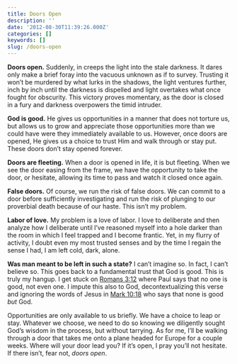 ```yaml
---
title: Doors Open
description: ''
date: '2012-08-30T11:39:26.000Z'
categories: []
keywords: []
slug: /doors-open
---
```


**Doors open.** Suddenly, in creeps the light into the stale darkness. It dares only make a brief foray into the vacuous unknown as if to survey. Trusting it won’t be murdered by what lurks in the shadows, the light ventures further, inch by inch until the darkness is dispelled and light overtakes what once fought for obscurity. This victory proves momentary, as the door is closed in a fury and darkness overpowers the timid intruder.

**God is good.** He gives us opportunities in a manner that does not torture us, but allows us to grow and appreciate those opportunities more than we could have were they immediately available to us. However, once doors are opened, He gives us a choice to trust Him and walk through or stay put. These doors don’t stay opened forever.

**Doors are fleeting.** When a door is opened in life, it is but fleeting. When we see the door easing from the frame, we have the opportunity to take the door, or hesitate, allowing its time to pass and watch it closed once again.

**False doors.** Of course, we run the risk of false doors. We can commit to a door before sufficiently investigating and run the risk of plunging to our proverbial death because of our haste. This isn’t my problem.

**Labor of love.** My problem is a love of labor. I love to deliberate and then analyze how I deliberate until I’ve reasoned myself into a hole darker than the room in which I feel trapped and I become frantic. Yet, in my flurry of activity, I doubt even my most trusted senses and by the time I regain the sense I had, I am left cold, dark, alone.

**Was man meant to be left in such a state?** I can’t imagine so. In fact, I can’t believe so. This goes back to a fundamental trust that God is good. This is truly my hangup. I get stuck on [Romans 3:12](http://www.biblegateway.com/passage/?search=romans%203:12&version=ESV) where Paul says that no one is good, not even one. I impute this also to God, decontextualizing this verse and ignoring the words of Jesus in [Mark 10:18](http://www.biblegateway.com/passage/?search=Mark+10:18&version=ESV) who says that none is good _but_ God.

Opportunities are only available to us briefly. We have a choice to leap or stay. Whatever we choose, we need to do so knowing we diligently sought God’s wisdom in the process, but without tarrying. As for me, I’ll be walking through a door that takes me onto a plane headed for Europe for a couple weeks. Where will your door lead you? If it’s open, I pray you’ll not hesitate. If there isn’t, fear not, _doors open_.